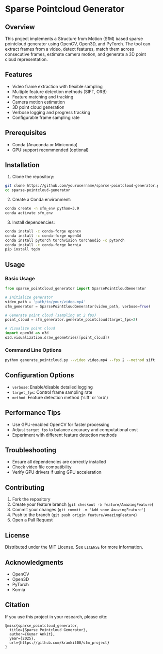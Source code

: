 # Sparse Pointcloud Generator

## Overview

This project implements a Structure from Motion (SfM) based sparse pointcloud generator using OpenCV, Open3D, and PyTorch. The tool can extract frames from a video, detect features, match them across consecutive frames, estimate camera motion, and generate a 3D point cloud representation.

## Features

- Video frame extraction with flexible sampling
- Multiple feature detection methods (SIFT, ORB)
- Feature matching and tracking
- Camera motion estimation
- 3D point cloud generation
- Verbose logging and progress tracking
- Configurable frame sampling rate

## Prerequisites

- Conda (Anaconda or Miniconda)
- GPU support recommended (optional)

## Installation

1. Clone the repository:
```bash
git clone https://github.com/yourusername/sparse-pointcloud-generator.git
cd sparse-pointcloud-generator
```

2. Create a Conda environment:
```bash
conda create -n sfm_env python=3.9
conda activate sfm_env
```

3. Install dependencies:
```bash
conda install -c conda-forge opencv
conda install -c conda-forge open3d
conda install pytorch torchvision torchaudio -c pytorch
conda install -c conda-forge kornia
pip install tqdm
```

## Usage

### Basic Usage
```python
from sparse_pointcloud_generator import SparsePointCloudGenerator

# Initialize generator
video_path = 'path/to/your/video.mp4'
sfm_generator = SparsePointCloudGenerator(video_path, verbose=True)

# Generate point cloud (sampling at 2 fps)
point_cloud = sfm_generator.generate_pointcloud(target_fps=2)

# Visualize point cloud
import open3d as o3d
o3d.visualization.draw_geometries([point_cloud])
```

### Command Line Options
```bash
python generate_pointcloud.py --video video.mp4 --fps 2 --method sift
```

## Configuration Options

- `verbose`: Enable/disable detailed logging
- `target_fps`: Control frame sampling rate
- `method`: Feature detection method ('sift' or 'orb')

## Performance Tips

- Use GPU-enabled OpenCV for faster processing
- Adjust `target_fps` to balance accuracy and computational cost
- Experiment with different feature detection methods

## Troubleshooting

- Ensure all dependencies are correctly installed
- Check video file compatibility
- Verify GPU drivers if using GPU acceleration

## Contributing

1. Fork the repository
2. Create your feature branch (`git checkout -b feature/AmazingFeature`)
3. Commit your changes (`git commit -m 'Add some AmazingFeature'`)
4. Push to the branch (`git push origin feature/AmazingFeature`)
5. Open a Pull Request

## License

Distributed under the MIT License. See `LICENSE` for more information.

## Acknowledgments

- OpenCV
- Open3D
- PyTorch
- Kornia

## Citation

If you use this project in your research, please cite:
```
@misc{sparse_pointcloud_generator,
  title={Sparse Pointcloud Generator},
  author={Kumar Ankit},
  year={2025},
  url={https://github.com/krankit00/sfm_project}
}
```

